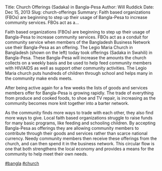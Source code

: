 Title: Church Offerings (Sadaka) in Bangla-Pesa
Author: Will Ruddick
Date: Dec 15, 2013
Slug: church-offerings
Summary: Faith based organizations (FBOs) are beginning to step up their
usage of Bangla-Pesa to increase community services. FBOs act as
a...

Faith based organizations (FBOs) are beginning to step up their usage of
Bangla-Pesa to increase community services. FBOs act as a conduit for
community service when members of the Bangladesh Business Network use
their Bangla-Pesa as an offering. The Legio Maria Church in Bangladesh
(shown on the left) today took offerings (Sadaka in Swahili) in
Bangla-Pesa. These Bangla-Pesa will increase the amounts the church
collects on a weekly basis and be used to help feed community members
with HIV/AIDS as well as support other community activities. The Legio
Maria church puts hundreds of children through school and helps many in
the community make ends meets.

After being active again for a few weeks the lists of goods and services
members offer for Bangla-Pesa is growing rapidly. The trade of
everything from produce and cooked foods, to shoe and TV repair, is
increasing as the community becomes more knit together into a barter
network.

As the community finds more ways to trade with each other, they also
find more ways to give. Local faith based organizations struggle to
raise funds for many basic programs, like feeding and schooling
children. By accepting Bangla-Pesa as offerings they are allowing
community members to contribute through their goods and services rather
than scarce national currency. Needy community members then receive
these offerings from the church, and can then spend it in the business
network. This circular flow is one that both strengthens the local
economy and provides a means for the community to help meet their own
needs.

[#bangla](https://www.grassrootseconomics.org/blog/hashtags/bangla)
[#church](https://www.grassrootseconomics.org/blog/hashtags/church)
